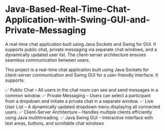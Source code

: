 # Java-Based-Real-Time-Chat-Application-with-Swing-GUI-and-Private-Messaging
A real-time chat application built using Java Sockets and Swing for GUI. It supports public chat, private messaging via separate chat windows, and a dynamically updated user list. The client-server architecture ensures seamless communication between users.

This project is a real-time chat application built using Java Sockets for client-server communication and Swing GUI for a user-friendly interface. It supports:

✅ Public Chat – All users in the chat room can see and send messages in a common window.
✅ Private Messaging – Users can select a participant from a dropdown and initiate a private chat in a separate window.
✅ Live User List – A dynamically updated dropdown menu displaying all connected users.
✅ Client-Server Architecture – Handles multiple clients efficiently using Java multithreading.
✅ Java Swing GUI – Interactive interface with text areas, buttons, and scrollable chat windows
